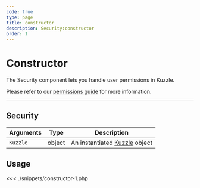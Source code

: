 ```yaml
---
code: true
type: page
title: constructor
description: Security:constructor
order: 1
---
```


# Constructor

The Security component lets you handle user permissions in Kuzzle.

Please refer to our [permissions guide](/core/1/guides/essentials/security#user-permissions) for more information.

---

## Security

| Arguments | Type   | Description                                        |
| --------- | ------ | -------------------------------------------------- |
| `Kuzzle`  | object | An instantiated [Kuzzle](/sdk/php/3/core-classes/kuzzle) object |

## Usage

<<< ./snippets/constructor-1.php
